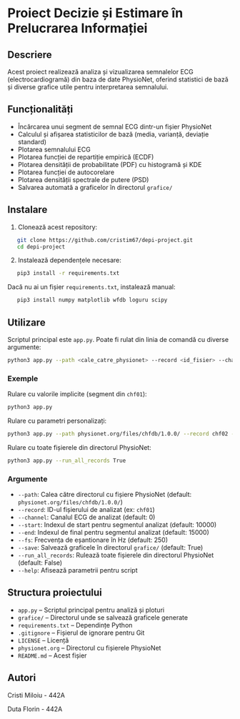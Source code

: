 # Proiect Decizie și Estimare în Prelucrarea Informației

## Descriere

Acest proiect realizează analiza și vizualizarea semnalelor ECG (electrocardiogramă) din baza de date PhysioNet, oferind statistici de bază și diverse grafice utile pentru interpretarea semnalului.

## Funcționalități

- Încărcarea unui segment de semnal ECG dintr-un fișier PhysioNet
- Calculul și afișarea statisticilor de bază (media, varianță, deviație standard)
- Plotarea semnalului ECG
- Plotarea funcției de repartiție empirică (ECDF)
- Plotarea densității de probabilitate (PDF) cu histogramă și KDE
- Plotarea funcției de autocorelare
- Plotarea densității spectrale de putere (PSD)
- Salvarea automată a graficelor în directorul `grafice/`

## Instalare

1. Clonează acest repository:

```bash
   git clone https://github.com/cristim67/depi-project.git
   cd depi-project
```

2. Instalează dependențele necesare:

```bash
   pip3 install -r requirements.txt
```

   Dacă nu ai un fișier `requirements.txt`, instalează manual:

```bash
   pip3 install numpy matplotlib wfdb loguru scipy
```

## Utilizare

Scriptul principal este `app.py`. Poate fi rulat din linia de comandă cu diverse argumente:

```bash
python3 app.py --path <cale_catre_physionet> --record <id_fisier> --channel <canal> --start <start> --end <end> --fs <frecventa> --save <True/False>
```

### Exemple

Rulare cu valorile implicite (segment din `chf01`):

```bash
python3 app.py
```

Rulare cu parametri personalizați:

```bash
python3 app.py --path physionet.org/files/chfdb/1.0.0/ --record chf02 --channel 1 --start 5000 --end 10000 --fs 250 --save True
```

Rulare cu toate fișierele din directorul PhysioNet:

```bash
python3 app.py --run_all_records True
```

### Argumente

- `--path`: Calea către directorul cu fișiere PhysioNet (default: `physionet.org/files/chfdb/1.0.0/`)
- `--record`: ID-ul fișierului de analizat (ex: `chf01`)
- `--channel`: Canalul ECG de analizat (default: 0)
- `--start`: Indexul de start pentru segmentul analizat (default: 10000)
- `--end`: Indexul de final pentru segmentul analizat (default: 15000)
- `--fs`: Frecvența de eșantionare în Hz (default: 250)
- `--save`: Salvează graficele în directorul `grafice/` (default: True)
- `--run_all_records`: Rulează toate fișierele din directorul PhysioNet (default: False)
- `--help`: Afisează parametrii pentru script

## Structura proiectului

- `app.py` – Scriptul principal pentru analiză și ploturi
- `grafice/` – Directorul unde se salvează graficele generate
- `requirements.txt` – Dependințe Python
- `.gitignore` – Fișierul de ignorare pentru Git
- `LICENSE` – Licență
- `physionet.org` – Directorul cu fișierele PhysioNet
- `README.md` – Acest fișier

## Autori

Cristi Miloiu - 442A

Duta Florin - 442A 